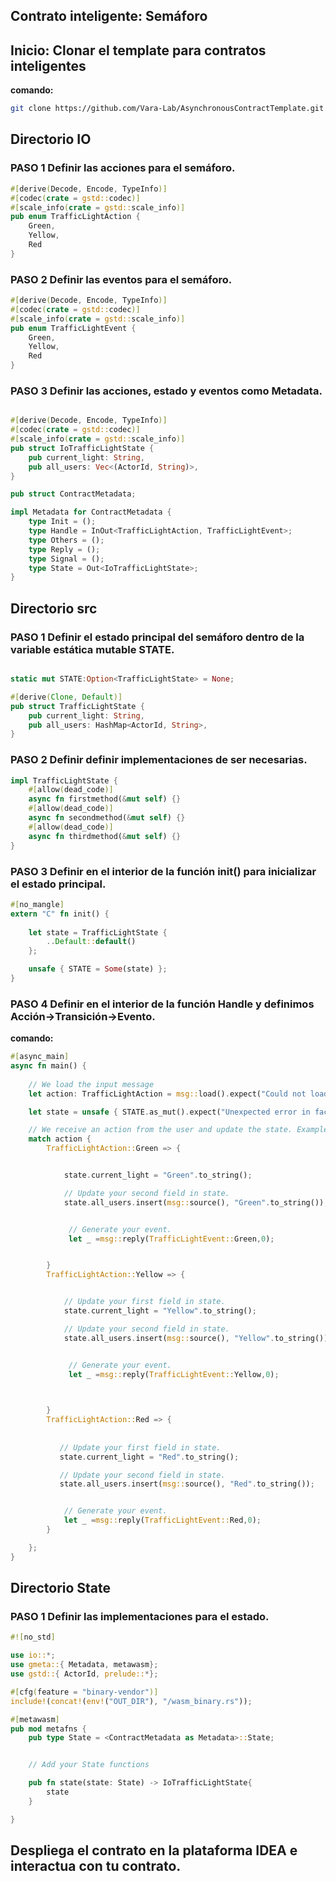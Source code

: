 ## Contrato inteligente: Semáforo

## Inicio: Clonar el template para contratos inteligentes

**comando:**
```bash
git clone https://github.com/Vara-Lab/AsynchronousContractTemplate.git
```

## Directorio IO

### PASO 1 Definir las acciones para el semáforo.
```rust
#[derive(Decode, Encode, TypeInfo)]
#[codec(crate = gstd::codec)]
#[scale_info(crate = gstd::scale_info)]
pub enum TrafficLightAction {
    Green,
    Yellow,
    Red
}

```

### PASO 2 Definir las eventos para el semáforo.
```rust
#[derive(Decode, Encode, TypeInfo)]
#[codec(crate = gstd::codec)]
#[scale_info(crate = gstd::scale_info)]
pub enum TrafficLightEvent {
    Green,
    Yellow,
    Red
}

```

### PASO 3 Definir las acciones, estado y eventos como Metadata.
```rust

#[derive(Decode, Encode, TypeInfo)]
#[codec(crate = gstd::codec)]
#[scale_info(crate = gstd::scale_info)]
pub struct IoTrafficLightState {
    pub current_light: String,
    pub all_users: Vec<(ActorId, String)>,
}

pub struct ContractMetadata;

impl Metadata for ContractMetadata {
    type Init = ();
    type Handle = InOut<TrafficLightAction, TrafficLightEvent>;
    type Others = ();
    type Reply = ();
    type Signal = ();
    type State = Out<IoTrafficLightState>;
}

```


## Directorio src

### PASO 1 Definir el estado principal del semáforo dentro de la variable estática mutable STATE.
```rust

static mut STATE:Option<TrafficLightState> = None;

#[derive(Clone, Default)]
pub struct TrafficLightState {
    pub current_light: String,
    pub all_users: HashMap<ActorId, String>,
}

```

### PASO 2 Definir definir implementaciones de ser necesarias.
```rust
impl TrafficLightState {
    #[allow(dead_code)]
    async fn firstmethod(&mut self) {}
    #[allow(dead_code)]
    async fn secondmethod(&mut self) {}
    #[allow(dead_code)]
    async fn thirdmethod(&mut self) {}
}
```

### PASO 3 Definir en el interior de la función init() para inicializar el estado principal.
```rust
#[no_mangle]
extern "C" fn init() {
    
    let state = TrafficLightState {
        ..Default::default()
    };

    unsafe { STATE = Some(state) };
}

```

### PASO 4 Definir en el interior de la función Handle y definimos Acción->Transición->Evento.
**comando:**
```rust
#[async_main]
async fn main() {
    
    // We load the input message
    let action: TrafficLightAction = msg::load().expect("Could not load Action");

    let state = unsafe { STATE.as_mut().expect("Unexpected error in factory_state") };

    // We receive an action from the user and update the state. Example:
    match action {
        TrafficLightAction::Green => {


            state.current_light = "Green".to_string();

            // Update your second field in state.
            state.all_users.insert(msg::source(), "Green".to_string());


             // Generate your event.
             let _ =msg::reply(TrafficLightEvent::Green,0);


        }
        TrafficLightAction::Yellow => {


            // Update your first field in state.       
            state.current_light = "Yellow".to_string();

            // Update your second field in state.
            state.all_users.insert(msg::source(), "Yellow".to_string());


             // Generate your event.
             let _ =msg::reply(TrafficLightEvent::Yellow,0);

           

        }
        TrafficLightAction::Red => {
           
            
           // Update your first field in state.       
           state.current_light = "Red".to_string();

           // Update your second field in state.
           state.all_users.insert(msg::source(), "Red".to_string());


            // Generate your event.
            let _ =msg::reply(TrafficLightEvent::Red,0);
        }

    };
}

```

## Directorio State

### PASO 1 Definir las implementaciones para el estado.
```rust
#![no_std]

use io::*;
use gmeta::{ Metadata, metawasm};
use gstd::{ ActorId, prelude::*};

#[cfg(feature = "binary-vendor")]
include!(concat!(env!("OUT_DIR"), "/wasm_binary.rs"));

#[metawasm]
pub mod metafns {
    pub type State = <ContractMetadata as Metadata>::State;


    // Add your State functions

    pub fn state(state: State) -> IoTrafficLightState{
        state
    }

}

```

## Despliega el contrato en la plataforma IDEA e interactua con tu contrato.